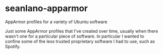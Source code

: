 # seanlano-apparmor
AppArmor profiles for a variety of Ubuntu software

Just some AppArmor profiles that I've created over time, usually when there wasn't one for a particular piece of software. In particular I wanted to confine some of the less trusted proprietary software I had to use, such as Spotify. 

